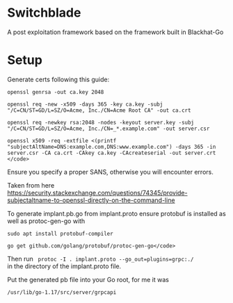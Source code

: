 # Switchblade

A post exploitation framework based on the framework built in Blackhat-Go

# Setup

Generate certs following this guide:

```
openssl genrsa -out ca.key 2048 

openssl req -new -x509 -days 365 -key ca.key -subj "/C=CN/ST=GD/L=SZ/O=Acme, Inc./CN=Acme Root CA" -out ca.crt

openssl req -newkey rsa:2048 -nodes -keyout server.key -subj "/C=CN/ST=GD/L=SZ/O=Acme, Inc./CN=_*.example.com" -out server.csr 

openssl x509 -req -extfile <(printf "subjectAltName=DNS:example.com,DNS:www.example.com") -days 365 -in server.csr -CA ca.crt -CAkey ca.key -CAcreateserial -out server.crt </code>
```

Ensure you specify a proper SANS, otherwise you will encounter errors.

Taken from here https://security.stackexchange.com/questions/74345/provide-subjectaltname-to-openssl-directly-on-the-command-line

To generate implant.pb.go from implant.proto ensure protobuf is installed as well as protoc-gen-go with
```
sudo apt install protobuf-compiler

go get github.com/golang/protobuf/protoc-gen-go</code>
```
  
Then run <code> protoc -I . implant.proto --go_out=plugins=grpc:./ </code> in the directory of the implant.proto file.

Put the generated pb file into your Go root, for me it was 
```
/usr/lib/go-1.17/src/server/grpcapi
```
